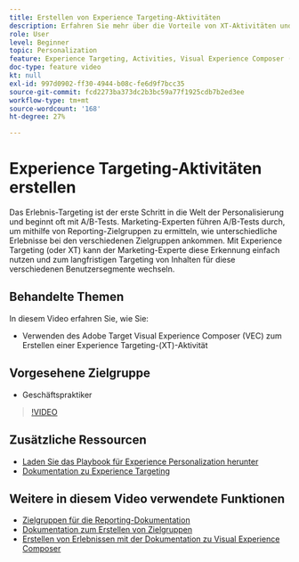 ```yaml
---
title: Erstellen von Experience Targeting-Aktivitäten
description: Erfahren Sie mehr über die Vorteile von XT-Aktivitäten und deren Erstellung und Verwendung. Experience Targeting(XT)-Aktivitäten ermöglichen es Marketing-Experten, bestimmte Inhalte auf eine bestimmte Zielgruppe auszurichten.
role: User
level: Beginner
topic: Personalization
feature: Experience Targeting, Activities, Visual Experience Composer (VEC)
doc-type: feature video
kt: null
exl-id: 997d0902-ff30-4944-b08c-fe6d9f7bcc35
source-git-commit: fcd2273ba373dc2b3bc59a77f1925cdb7b2ed3ee
workflow-type: tm+mt
source-wordcount: '168'
ht-degree: 27%

---
```


# Experience Targeting-Aktivitäten erstellen

Das Erlebnis-Targeting ist der erste Schritt in die Welt der Personalisierung und beginnt oft mit A/B-Tests. Marketing-Experten führen A/B-Tests durch, um mithilfe von Reporting-Zielgruppen zu ermitteln, wie unterschiedliche Erlebnisse bei den verschiedenen Zielgruppen ankommen. Mit Experience Targeting (oder XT) kann der Marketing-Experte diese Erkennung einfach nutzen und zum langfristigen Targeting von Inhalten für diese verschiedenen Benutzersegmente wechseln.

## Behandelte Themen

In diesem Video erfahren Sie, wie Sie:

* Verwenden des Adobe Target Visual Experience Composer (VEC) zum Erstellen einer Experience Targeting-(XT)-Aktivität

## Vorgesehene Zielgruppe

* Geschäftspraktiker

>[!VIDEO](https://video.tv.adobe.com/v/22418?quality=12)

## Zusätzliche Ressourcen

* [Laden Sie das Playbook für Experience Personalization herunter](https://guided.adobe.com/?promoid=K42KVXHD&amp;mv=other&amp;search=personalization+playbook#recommended/solutions/target)
* [Dokumentation zu Experience Targeting](https://experienceleague.adobe.com/docs/target/using/activities/experience-targeting/experience-target.html?lang=en)

## Weitere in diesem Video verwendete Funktionen

* [Zielgruppen für die Reporting-Dokumentation](https://experienceleague.adobe.com/docs/target/using/audiences/managing-audience-filters.html?lang=en)
* [Dokumentation zum Erstellen von Zielgruppen](https://experienceleague.adobe.com/docs/target/using/audiences/managing-audience-filters.html?lang=en)
* [Erstellen von Erlebnissen mit der Dokumentation zu Visual Experience Composer](https://experienceleague.adobe.com/docs/target/using/experiences/experiences.html?lang=en)

